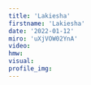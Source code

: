 ```yaml
--- 
title: 'Lakiesha'
firstname: 'Lakiesha'
date: '2022-01-12'
miro: 'uXjVOW02YnA'
video: 
hmw: 
visual: 
profile_img: 
--- 
```


